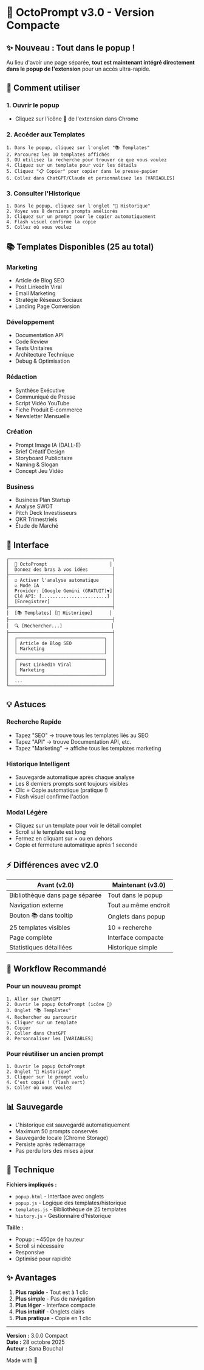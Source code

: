 # 🎯 OctoPrompt v3.0 - Version Compacte

## ✨ Nouveau : Tout dans le popup !

Au lieu d'avoir une page séparée, **tout est maintenant intégré directement dans le popup de l'extension** pour un accès ultra-rapide.

## 🚀 Comment utiliser

### 1. Ouvrir le popup
- Cliquez sur l'icône 🐙 de l'extension dans Chrome

### 2. Accéder aux Templates
```
1. Dans le popup, cliquez sur l'onglet "📚 Templates"
2. Parcourez les 10 templates affichés
3. OU utilisez la recherche pour trouver ce que vous voulez
4. Cliquez sur un template pour voir les détails
5. Cliquez "📋 Copier" pour copier dans le presse-papier
6. Collez dans ChatGPT/Claude et personnalisez les [VARIABLES]
```

### 3. Consulter l'Historique
```
1. Dans le popup, cliquez sur l'onglet "📝 Historique"
2. Voyez vos 8 derniers prompts améliorés
3. Cliquez sur un prompt pour le copier automatiquement
4. Flash visuel confirme la copie
5. Collez où vous voulez
```

## 📚 Templates Disponibles (25 au total)

### Marketing
- Article de Blog SEO
- Post LinkedIn Viral
- Email Marketing
- Stratégie Réseaux Sociaux
- Landing Page Conversion

### Développement
- Documentation API
- Code Review
- Tests Unitaires
- Architecture Technique
- Debug & Optimisation

### Rédaction
- Synthèse Exécutive
- Communiqué de Presse
- Script Vidéo YouTube
- Fiche Produit E-commerce
- Newsletter Mensuelle

### Création
- Prompt Image IA (DALL-E)
- Brief Créatif Design
- Storyboard Publicitaire
- Naming & Slogan
- Concept Jeu Vidéo

### Business
- Business Plan Startup
- Analyse SWOT
- Pitch Deck Investisseurs
- OKR Trimestriels
- Étude de Marché

## 🎨 Interface

```
┌──────────────────────────────────────┐
│  🐙 OctoPrompt                       │
│  Donnez des bras à vos idées         │
├──────────────────────────────────────┤
│  ☑ Activer l'analyse automatique     │
│  ☑ Mode IA                           │
│  Provider: [Google Gemini (GRATUIT)▼]│
│  Clé API: [........................] │
│  [Enregistrer]                       │
├──────────────────────────────────────┤
│  [📚 Templates] [📝 Historique]      │
├──────────────────────────────────────┤
│  🔍 [Rechercher...]                  │
├──────────────────────────────────────┤
│  ┌────────────────────────────────┐  │
│  │ Article de Blog SEO            │  │
│  │ Marketing                      │  │
│  └────────────────────────────────┘  │
│  ┌────────────────────────────────┐  │
│  │ Post LinkedIn Viral            │  │
│  │ Marketing                      │  │
│  └────────────────────────────────┘  │
│  ...                                 │
└──────────────────────────────────────┘
```

## 💡 Astuces

### Recherche Rapide
- Tapez "SEO" → trouve tous les templates liés au SEO
- Tapez "API" → trouve Documentation API, etc.
- Tapez "Marketing" → affiche tous les templates marketing

### Historique Intelligent
- Sauvegarde automatique après chaque analyse
- Les 8 derniers prompts sont toujours visibles
- Clic = Copie automatique (pratique !)
- Flash visuel confirme l'action

### Modal Légère
- Cliquez sur un template pour voir le détail complet
- Scroll si le template est long
- Fermez en cliquant sur × ou en dehors
- Copie et fermeture automatique après 1 seconde

## ⚡ Différences avec v2.0

| Avant (v2.0) | Maintenant (v3.0) |
|-------------|-------------------|
| Bibliothèque dans page séparée | Tout dans le popup |
| Navigation externe | Tout au même endroit |
| Bouton 📚 dans tooltip | Onglets dans popup |
| 25 templates visibles | 10 + recherche |
| Page complète | Interface compacte |
| Statistiques détaillées | Historique simple |

## 🎯 Workflow Recommandé

### Pour un nouveau prompt
```
1. Aller sur ChatGPT
2. Ouvrir le popup OctoPrompt (icône 🐙)
3. Onglet "📚 Templates"
4. Rechercher ou parcourir
5. Cliquer sur un template
6. Copier
7. Coller dans ChatGPT
8. Personnaliser les [VARIABLES]
```

### Pour réutiliser un ancien prompt
```
1. Ouvrir le popup OctoPrompt
2. Onglet "📝 Historique"
3. Cliquer sur le prompt voulu
4. C'est copié ! (flash vert)
5. Coller où vous voulez
```

## 📊 Sauvegarde

- L'historique est sauvegardé automatiquement
- Maximum 50 prompts conservés
- Sauvegarde locale (Chrome Storage)
- Persiste après redémarrage
- Pas perdu lors des mises à jour

## 🔧 Technique

**Fichiers impliqués :**
- `popup.html` - Interface avec onglets
- `popup.js` - Logique des templates/historique
- `templates.js` - Bibliothèque de 25 templates
- `history.js` - Gestionnaire d'historique

**Taille :**
- Popup : ~450px de hauteur
- Scroll si nécessaire
- Responsive
- Optimisé pour rapidité

## ✨ Avantages

1. **Plus rapide** - Tout est à 1 clic
2. **Plus simple** - Pas de navigation
3. **Plus léger** - Interface compacte
4. **Plus intuitif** - Onglets clairs
5. **Plus pratique** - Copie en 1 clic

---

**Version :** 3.0.0 Compact  
**Date :** 28 octobre 2025  
**Auteur :** Sana Bouchal

Made with 💙
